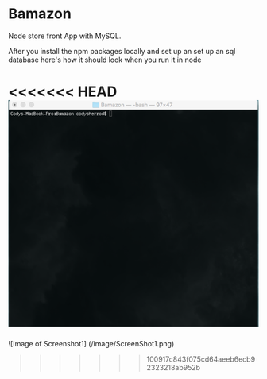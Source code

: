 # Bamazon
Node store front App with MySQL.

After you install the npm packages locally and set up an set up an sql database here's how it should look when you run it in node

<<<<<<< HEAD
![Screenshot1](/Images/ScreenShot1.png)
=======
![Image of Screenshot1]
(/image/ScreenShot1.png)
>>>>>>> 100917c843f075cd64aeeb6ecb92323218ab952b
